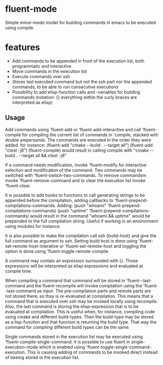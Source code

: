 # fluent-mode
Simple minor-mode model for building commands in emacs to be executed using compile.

# features
* Add commands to be appended in front of the execution list, both programmatic and interactive
* Move commands in the execution list
* Execute commands over ssh
* Stores last executed command but not the ssh part nor the appended commands, to be able to run consecutive executions
* Possibility to add elisp-function calls and -variables for building commands (notation: {} everything within the curly braces are interpreted as elisp)

## Usage
Add commands using 'fluent-add or 'fluent-add-interactive and call
'fluent-compile for compiling the current list of commands in 'compile,
stacked with double ampersands. The commands are executed in the order
they were added. 
for instance:
(fluent-add "cmake --build . --target all")
(fluent-add "ctest -j8")
(fluent-compile)
would result in calling compile with
"cmake --build . --target all && ctest -j8"

If a command needs modification, invoke 'fluent-modify for interactive
selection and modification of the command. Two commands may be switched
with 'fluent-switch-two-commands. To remove commandsm invoke
'fluent-remove-command and to clear the execution
list invoke 'fluent-clear.

It is possible to add hooks to functions to call generating strings to
be appended before the compilation, adding callbacks to
'fluent-prepend-compilations-commands. Adding:
(push "whoami" 'fluent-prepend-compilations-commands)
(push "uptime" 'fluent-prepend-compilations-commands)
would result in the command "whoami && uptime" would be prepended to
the full compilation string. Useful if working in an environment
using modules for instance.

It is also possible to make the compilation call ssh {build-host} and
give the full command as argument to ssh. Setting build host is done
using 'fluent-set-remote-host-interative or 'fluent-set-remote-host
and toggling the option is done using 'fluent-toggle-remote-compile

A command may contain an expression surrounded with {}. Those expressions
will be interpreted as elisp expressions and evaluated at compile time.

When compiling a command that command will be stored in 'fluent--last-command
and the fluent-recompile will invoke compilation using the
'fluent--last-command as input. The pre-compilation parts and remote parts
are not stored there, so they is re-evaluated at compilation. This means
that a command that is executed over ssh may be invoked locally using
recompile. Also, the last command is storing the elisp-expression that is
to be evaluated at compilation. This is useful when, for instance,
compiling code using cmake and different build-types. Then the build-type
may be stored as a lisp-function and that function is returning the
build type. That way the command for compiling different build types
can be the same.

Single commands stored in the execution list may be executed using
'fluent-compile-single-command.
It is possible to use fluent in single-execution-mode which is enabled using
'fluent-toggle-single-command-execution. This is causing adding of commands
to be invoked direct instead of beeing stored in the execution list.
